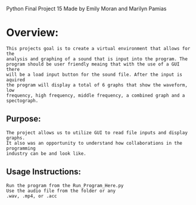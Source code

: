 Python Final Project 15
Made by Emily Moran and Marilyn Pamias

# Overview:

    This projects goal is to create a virtual environment that allows for the
    analysis and graphing of a sound that is input into the program. The
    program should be user friendly meaing that with the use of a GUI there
    will be a load input button for the sound file. After the input is aquired
    the program will display a total of 6 graphs that show the waveform, low
    frequency, high frequency, middle frequency, a combined graph and a
    spectograph.

## Purpose:

    The project allows us to utilize GUI to read file inputs and display graphs.
    It also was an opportunity to understand how collaborations in the programming
    industry can be and look like.

## Usage Instructions:

    Run the program from the Run_Program_Here.py
    Use the audio file from the folder or any 
    .wav, .mp4, or .acc


